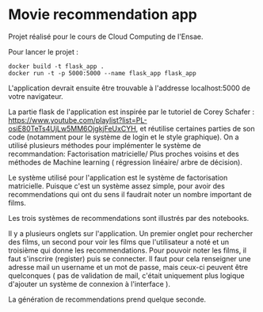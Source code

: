 # Movie recommendation app

Projet réalisé pour le cours de Cloud Computing de l'Ensae.

Pour lancer le projet : 

```
docker build -t flask_app .
docker run -t -p 5000:5000 --name flask_app flask_app
```

L'application devrait ensuite être trouvable à l'addresse localhost:5000 de votre navigateur.

La partie flask de l'application est inspirée par le tutoriel de Corey Schafer : https://www.youtube.com/playlist?list=PL-osiE80TeTs4UjLw5MM6OjgkjFeUxCYH, et réutilise certaines parties de son code (notamment pour le système de login et le style graphique).
On a utilisé plusieurs méthodes pour implémenter le système de recommandation: Factorisation matricielle/ Plus proches voisins et des méthodes de Machine learning ( régression linéaire/ arbre de décision).

Le système utilisé pour l'application est le système de factorisation matricielle. Puisque c'est un système assez simple, pour avoir des recommendations qui ont du sens il faudrait noter un nombre important de films. 

Les trois systèmes de recommendations sont illustrés par des notebooks.

Il y a plusieurs onglets sur l'application. Un premier onglet pour rechercher des films, un second pour voir les films que l'utilisateur a noté et un troisième qui donne les recommendations. Pour pouvoir noter les films, il faut s'inscrire (register) puis se connecter. Il faut pour cela renseigner une adresse mail un username et un mot de passe, mais ceux-ci peuvent être quelconques ( pas de validation de mail, c'était uniquement plus logique d'ajouter un système de connexion à l'interface ).

La génération de recommendations prend quelque seconde.
